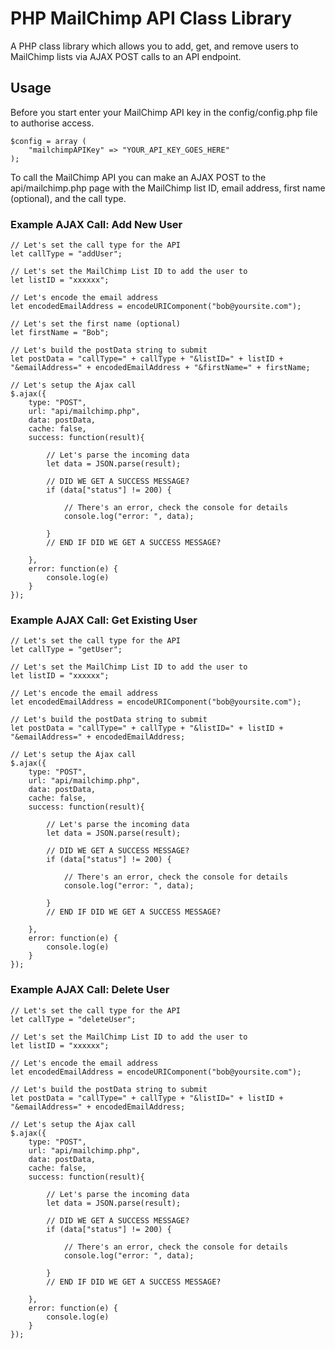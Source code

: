 # PHP MailChimp API Class Library

A PHP class library which allows you to add, get, and remove users to MailChimp lists via AJAX POST calls to an API endpoint.

## Usage

Before you start enter your MailChimp API key in the config/config.php file to authorise access.

```
$config = array (
	"mailchimpAPIKey" => "YOUR_API_KEY_GOES_HERE"
);
```

To call the MailChimp API you can make an AJAX POST to the api/mailchimp.php page with the MailChimp list ID, email address, first name (optional), and the call type.

### Example AJAX Call: Add New User

```
// Let's set the call type for the API
let callType = "addUser";

// Let's set the MailChimp List ID to add the user to
let listID = "xxxxxx";

// Let's encode the email address
let encodedEmailAddress	= encodeURIComponent("bob@yoursite.com");

// Let's set the first name (optional)
let firstName = "Bob";

// Let's build the postData string to submit
let postData = "callType=" + callType + "&listID=" + listID + "&emailAddress=" + encodedEmailAddress + "&firstName=" + firstName;

// Let's setup the Ajax call
$.ajax({
	type: "POST",
	url: "api/mailchimp.php",
	data: postData,
	cache: false,
	success: function(result){

		// Let's parse the incoming data
		let data = JSON.parse(result);

		// DID WE GET A SUCCESS MESSAGE?
		if (data["status"] != 200) {

			// There's an error, check the console for details
			console.log("error: ", data);

		}
		// END IF DID WE GET A SUCCESS MESSAGE?

	},
	error: function(e) {
		console.log(e)
	}
});
```

### Example AJAX Call: Get Existing User

```
// Let's set the call type for the API
let callType = "getUser";

// Let's set the MailChimp List ID to add the user to
let listID = "xxxxxx";

// Let's encode the email address
let encodedEmailAddress	= encodeURIComponent("bob@yoursite.com");

// Let's build the postData string to submit
let postData = "callType=" + callType + "&listID=" + listID + "&emailAddress=" + encodedEmailAddress;

// Let's setup the Ajax call
$.ajax({
	type: "POST",
	url: "api/mailchimp.php",
	data: postData,
	cache: false,
	success: function(result){

		// Let's parse the incoming data
		let data = JSON.parse(result);

		// DID WE GET A SUCCESS MESSAGE?
		if (data["status"] != 200) {

			// There's an error, check the console for details
			console.log("error: ", data);

		}
		// END IF DID WE GET A SUCCESS MESSAGE?

	},
	error: function(e) {
		console.log(e)
	}
});
```

### Example AJAX Call: Delete User

```
// Let's set the call type for the API
let callType = "deleteUser";

// Let's set the MailChimp List ID to add the user to
let listID = "xxxxxx";

// Let's encode the email address
let encodedEmailAddress	= encodeURIComponent("bob@yoursite.com");

// Let's build the postData string to submit
let postData = "callType=" + callType + "&listID=" + listID + "&emailAddress=" + encodedEmailAddress;

// Let's setup the Ajax call
$.ajax({
	type: "POST",
	url: "api/mailchimp.php",
	data: postData,
	cache: false,
	success: function(result){

		// Let's parse the incoming data
		let data = JSON.parse(result);

		// DID WE GET A SUCCESS MESSAGE?
		if (data["status"] != 200) {

			// There's an error, check the console for details
			console.log("error: ", data);

		}
		// END IF DID WE GET A SUCCESS MESSAGE?

	},
	error: function(e) {
		console.log(e)
	}
});
```
